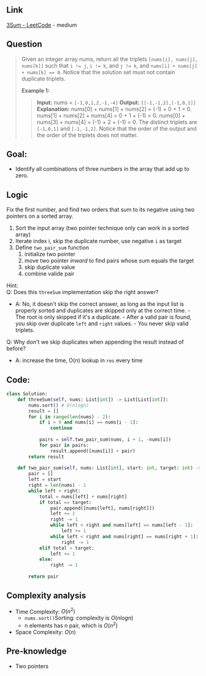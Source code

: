 ## Link
[3Sum - LeetCode](https://leetcode.com/problems/3sum/description/) - medium
## Question
>Given an integer array nums, return all the triplets `[nums[i], nums[j], nums[k]]` such that `i != j`, `i != k`, and `j != k`, and `nums[i] + nums[j] + nums[k] == 0`.
>Notice that the solution set must not contain duplicate triplets.
>
>**Example 1:**
>> **Input:** nums = `[-1,0,1,2,-1,-4]`
>> **Output:** `[[-1,-1,2],[-1,0,1]]` <br>
>> **Explanation:** 
>> 	nums[0] + nums[1] + nums[2] = (-1) + 0 + 1 = 0.
>> 	nums[1] + nums[2] + nums[4] = 0 + 1 + (-1) = 0.
>> 	nums[0] + nums[3] + nums[4] = (-1) + 2 + (-1) = 0.
>> 	The distinct triplets are `[-1,0,1]` and `[-1,-1,2]`.
>> 	Notice that the order of the output and the order of the triplets does not matter.
## Goal:
- Identify all combinations of three numbers in the array that add up to zero.
## Logic
Fix the first number, and find two orders that sum to its negative using two pointers on a sorted array.
1. Sort the input array (two pointer technique only can work in a sorted array) 
2. Iterate index i, skip the duplicate number, use negative `i` as target
3. Define `two_pair_sum` function
	1. initialize two pointer
	2. move two pointer *inward* to find pairs whose sum equals the target
	3. skip duplicate value
	4. combine valide pair
 
Hint:<br>
Q: Does this `threeSum` implementation skip the right answer?<br>
- A: No, it doesn't skip the correct answer, as long as the input list is properly sorted and duplicates are skipped only at the correct time.
		- The root is only skipped if it's a duplicate. 
		- After a valid pair is found, you skip over duplicate `left` and `right` values.
		- You never skip valid triplets.

Q: Why don't we skip duplicates when appending the result instead of before?<br>
- A: increase the time, O(n) lookup in `res` every time<br>
 
## Code:
```python
class Solution:
    def threeSum(self, nums: List[int]) -> List[List[int]]:
        nums.sort() # O(nlogn)
        result = []
        for i in range(len(nums) - 2):
            if i > 0 and nums[i] == nums[i - 1]:
                continue
            
            pairs = self.two_pair_sum(nums, i + 1, -nums[i])
            for pair in pairs:
                result.append([nums[i]] + pair)
        return result
    
    def two_pair_sum(self, nums: List[int], start: int, target: int) -> List[List[int]]:
        pair = []
        left = start
        right = len(nums) - 1
        while left < right:
            total = nums[left] + nums[right]
            if total == target:
                pair.append([nums[left], nums[right]])
                left += 1
                right -= 1
                while left < right and nums[left] == nums[left - 1]:
                    left += 1
                while left < right and nums[right] == nums[right + 1]:
                    right -= 1
            elif total < target:
                left += 1
            else:
                right -= 1                
        
        return pair
```

## Complexity analysis
- Time Complexity: $O(n^2)$ 
	- `nums.sort()`Sorting: complexity is $O(nlogn)$
	- n elements has n pair, which is $O(n^2)$
- Space Complexity: $O(n)$ 
## Pre-knowledge
- Two pointers

